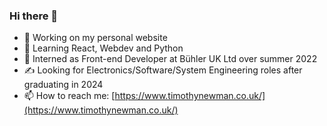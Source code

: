 ### Hi there 👋

- 🔭 Working on my personal website
- 🌱 Learning React, Webdev and Python
- 👯 Interned as Front-end Developer at Bühler UK Ltd over summer 2022
- ✍ Looking for Electronics/Software/System Engineering roles after graduating in 2024
- 📫 How to reach me: [https://www.timothynewman.co.uk/](https://www.timothynewman.co.uk/)

<!--
**TimothyJNewman/TimothyJNewman** is a ✨ _special_ ✨ repository because its `README.md` (this file) appears on your GitHub profile.

Here are some ideas to get you started:

- 🔭 I’m currently working on ...
- 🌱 I’m currently learning ...
- 👯 I’m looking to collaborate on ...
- 🤔 I’m looking for help with ...
- 💬 Ask me about ...
- 📫 How to reach me: ...
- 😄 Pronouns: ...
- ⚡ Fun fact: ...
-->
